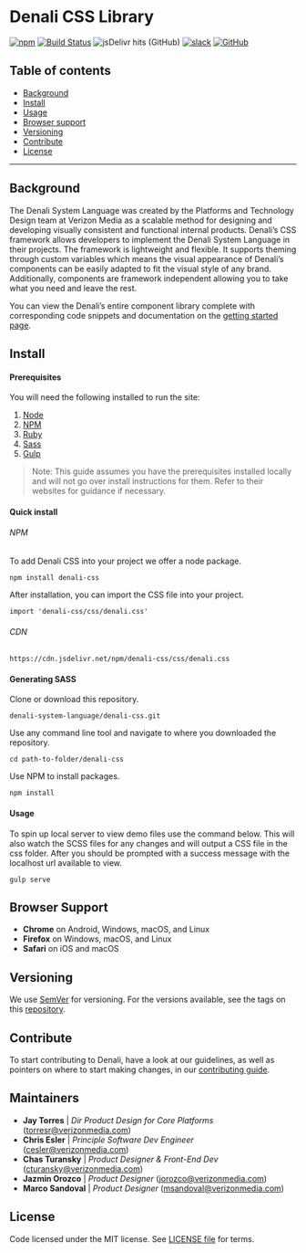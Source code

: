 # Denali CSS Library

[![npm](https://img.shields.io/npm/v/denali-css?color=red)](https://www.npmjs.com/package/denali-css)
[![Build Status][status-image]][status-url]
![jsDelivr hits (GitHub)](https://img.shields.io/jsdelivr/gh/hm/denali-design/denali-css)
[![slack](https://img.shields.io/badge/slack-Denali-3570f4.svg)](https://denali-design.slack.com/app_redirect?channel=general)
[![GitHub](https://img.shields.io/github/license/denali-design/denali-css)](https://github.com/denali-design/denali-css/blob/master/LICENSE.md)

## Table of contents

- [Background](#background)
- [Install](#install)
- [Usage](#usage)
- [Browser support](#browser-support)
- [Versioning](#versioning)
- [Contribute](#contribute)
- [License](#license)

---

## Background

The Denali System Language was created by the Platforms and Technology Design team at Verizon Media as a scalable method for designing and developing visually consistent and functional internal products. Denali’s CSS framework allows developers to implement the Denali System Language in their projects. The framework is lightweight and flexible. It supports theming through custom variables which means the visual appearance of Denali’s components can be easily adapted to fit the visual style of any brand. Additionally, components are framework independent allowing you to take what you need and leave the rest.

You can view the Denali’s entire component library complete with corresponding code snippets and documentation on the [getting started page](https://denali.design/docs/2/guides/get-started).

## Install

#### Prerequisites

You will need the following installed to run the site:

1. [Node](https://nodejs.org/en/)
2. [NPM](https://www.npmjs.com/)
3. [Ruby](https://www.ruby-lang.org/)
4. [Sass](http://compass-style.org/)
5. [Gulp](https://gulpjs.com/)

> Note: This guide assumes you have the prerequisites installed locally and will not go over install instructions for them. Refer to their websites for guidance if necessary.

#### Quick install

###### NPM

To add Denali CSS into your project we offer a node package.

```
npm install denali-css
```

After installation, you can import the CSS file into your project.

```
import 'denali-css/css/denali.css'
```

###### CDN

```
https://cdn.jsdelivr.net/npm/denali-css/css/denali.css
```

#### Generating SASS

Clone or download this repository.

```
denali-system-language/denali-css.git
```

Use any command line tool and navigate to where you downloaded the repository.

```
cd path-to-folder/denali-css
```

Use NPM to install packages.

```
npm install
```

#### Usage

To spin up local server to view demo files use the command below. This will also watch the SCSS files for any changes and will output a CSS file in the css folder. After you should be prompted with a success message with the localhost url available to view.

```
gulp serve
```

## Browser Support

- **Chrome** on Android, Windows, macOS, and Linux
- **Firefox** on Windows, macOS, and Linux
- **Safari** on iOS and macOS

## Versioning

We use [SemVer](http://semver.org/) for versioning. For the versions available, see the tags on this [repository](https://github.com/denali-design/denali-css/tags).

## Contribute

To start contributing to Denali, have a look at our guidelines, as well as pointers on where to start making changes, in our [contributing guide](https://github.com/denali-design/denali-css/blob/master/CONTRIBUTE.md).

## Maintainers

- **Jay Torres** | _Dir Product Design for Core Platforms_ (torresr@verizonmedia.com)
- **Chris Esler** | _Principle Software Dev Engineer_ (cesler@verizonmedia.com)
- **Chas Turansky** | _Product Designer & Front-End Dev_ (cturansky@verizonmedia.com)
- **Jazmin Orozco** | _Product Designer_ (jorozco@verizonmedia.com)
- **Marco Sandoval** | _Product Designer_ (msandoval@verizonmedia.com)

## License

Code licensed under the MIT license. See [LICENSE file](https://github.com/denali-design/denali-css/blob/master/LICENSE.md) for terms.

[status-image]: https://cd.screwdriver.cd/pipelines/3067/badge
[status-url]: https://cd.screwdriver.cd/pipelines/3067
